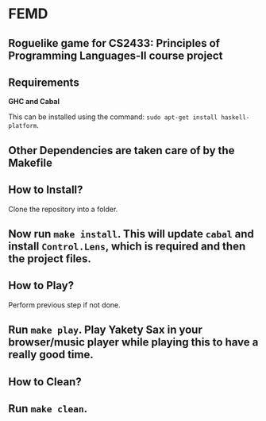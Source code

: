 # FEMD
Roguelike game for CS2433: Principles of Programming Languages-II course project
-------------------
## Requirements
**GHC and Cabal**

This can be installed using the command: `sudo apt-get install haskell-platform`.

Other Dependencies are taken care of by the Makefile
-------------------
## How to Install?
Clone the repository into a folder.

Now run `make install`. This will update `cabal` and install `Control.Lens`, which is required and then the project files.
-------------------
## How to Play?
Perform previous step if not done. 

Run `make play`. Play **Yakety Sax in your browser/music player** while playing this to have a really good time. 
-------------------
## How to Clean?
Run `make clean`.
-------------------
